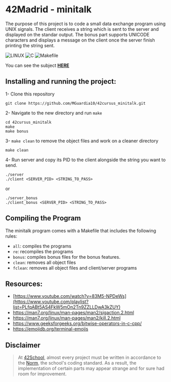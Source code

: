 # 42Madrid - minitalk
The purpose of this project is to code a small data exchange program using UNIX signals. The client receives a string which is sent to the server and displayed on the standar output. The bonus part supports UNICODE characters and displays a message on the client once the server finish printing the string sent.

![LINUX](https://img.shields.io/badge/Linux-a?style=for-the-badge&logo=linux&color=grey)
![C](https://img.shields.io/badge/C-a?style=for-the-badge&logo=C&color=grey)
![Makefile](https://img.shields.io/badge/Makefile-a?style=for-the-badge&logo=monster&logoColor=orange&color=grey)

You can see the subject [**HERE**](https://github.com/MGuardia10/42cursus/blob/main/subjects/en/minitalk_subject_en.pdf)

## Installing and running the project:

1- Clone this repository
	
	git clone https://github.com/MGuardia10/42cursus_minitalk.git
2- Navigate to the new directory and run `make`
	
	cd 42cursus_minitalk
   	make
    make bonus
3- `make clean` to remove the object files and work on a cleaner directory

	make clean
4- Run server and copy its PID to the client alongside the string you want to send.

	./server
	./client <SERVER_PID> <STRING_TO_PASS>
or

    ./server_bonus
    ./client_bonus <SERVER_PID> <STRING_TO_PASS>

## Compiling the Program
The minitalk program comes with a Makefile that includes the following rules:

- `all`: compiles the programs
- `re`: recompiles the programs
- `bonus`: compiles bonus files for the bonus features.
- `clean`: removes all object files
- `fclean`: removes all object files and client/server programs

## Resources:  
- [https://www.youtube.com/watch?v=83M5-NPDeWs](https://www.youtube.com/playlist?list=PLfqABt5AS4FkW5mOn2Tn9ZZLLDwA3kZUY)
- https://man7.org/linux/man-pages/man2/sigaction.2.html
- https://man7.org/linux/man-pages/man2/kill.2.html
- https://www.geeksforgeeks.org/bitwise-operators-in-c-cpp/
- https://emojidb.org/terminal-emojis

## Disclaimer
> At [42School](https://en.wikipedia.org/wiki/42_(school)), almost every project must be written in accordance to the [Norm](https://github.com/MGuardia10/42cursus/blob/main/subjects/en/norm_en.pdf), the school's coding standard. As a result, the implementation of certain parts may appear strange and for sure had room for improvement.
